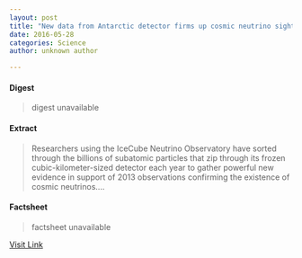 ```yaml
---
layout: post
title: "New data from Antarctic detector firms up cosmic neutrino sighting"
date: 2016-05-28
categories: Science
author: unknown author

---
```



#### Digest
>digest unavailable

#### Extract
>Researchers using the IceCube Neutrino Observatory have sorted through the billions of subatomic particles that zip through its frozen cubic-kilometer-sized detector each year to gather powerful new evidence in support of 2013 observations confirming the existence of cosmic neutrinos....

#### Factsheet
>factsheet unavailable

[Visit Link](http://phys.org/news/2015-08-antarctic-detector-firms-cosmic-neutrino.html)


